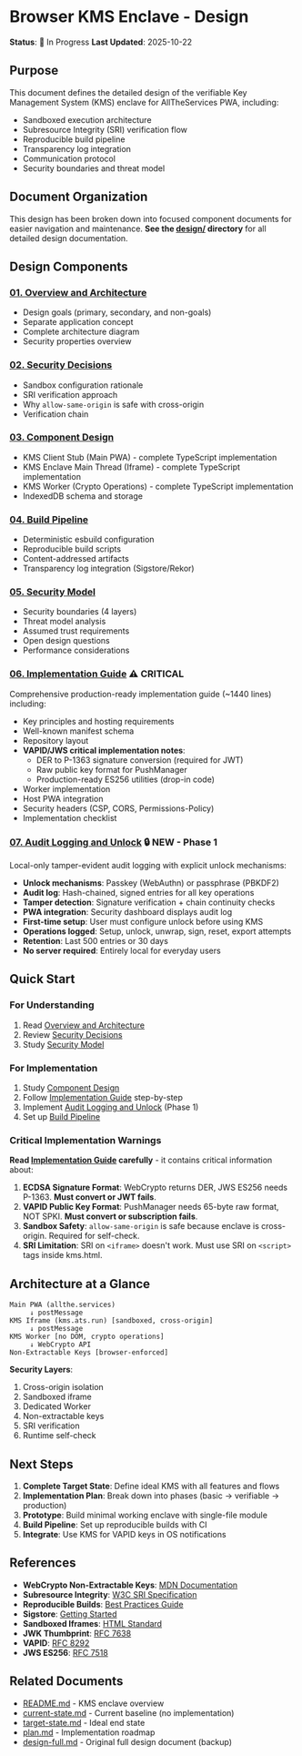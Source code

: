 # Browser KMS Enclave - Design

**Status**: 🚧 In Progress
**Last Updated**: 2025-10-22

## Purpose

This document defines the detailed design of the verifiable Key Management System (KMS) enclave for AllTheServices PWA, including:
- Sandboxed execution architecture
- Subresource Integrity (SRI) verification flow
- Reproducible build pipeline
- Transparency log integration
- Communication protocol
- Security boundaries and threat model

## Document Organization

This design has been broken down into focused component documents for easier navigation and maintenance. **See the [design/](./design/) directory** for all detailed design documentation.

## Design Components

### [01. Overview and Architecture](./design/01-overview-and-architecture.md)
- Design goals (primary, secondary, and non-goals)
- Separate application concept
- Complete architecture diagram
- Security properties overview

### [02. Security Decisions](./design/02-security-decisions.md)
- Sandbox configuration rationale
- SRI verification approach
- Why `allow-same-origin` is safe with cross-origin
- Verification chain

### [03. Component Design](./design/03-component-design.md)
- KMS Client Stub (Main PWA) - complete TypeScript implementation
- KMS Enclave Main Thread (Iframe) - complete TypeScript implementation
- KMS Worker (Crypto Operations) - complete TypeScript implementation
- IndexedDB schema and storage

### [04. Build Pipeline](./design/04-build-pipeline.md)
- Deterministic esbuild configuration
- Reproducible build scripts
- Content-addressed artifacts
- Transparency log integration (Sigstore/Rekor)

### [05. Security Model](./design/05-security-model.md)
- Security boundaries (4 layers)
- Threat model analysis
- Assumed trust requirements
- Open design questions
- Performance considerations

### [06. Implementation Guide](./design/06-implementation-guide.md) ⚠️ **CRITICAL**
Comprehensive production-ready implementation guide (~1440 lines) including:
- Key principles and hosting requirements
- Well-known manifest schema
- Repository layout
- **VAPID/JWS critical implementation notes**:
  - DER to P-1363 signature conversion (required for JWT)
  - Raw public key format for PushManager
  - Production-ready ES256 utilities (drop-in code)
- Worker implementation
- Host PWA integration
- Security headers (CSP, CORS, Permissions-Policy)
- Implementation checklist

### [07. Audit Logging and Unlock](./design/07-audit-logging-and-unlock.md) 🔒 **NEW - Phase 1**
Local-only tamper-evident audit logging with explicit unlock mechanisms:
- **Unlock mechanisms**: Passkey (WebAuthn) or passphrase (PBKDF2)
- **Audit log**: Hash-chained, signed entries for all key operations
- **Tamper detection**: Signature verification + chain continuity checks
- **PWA integration**: Security dashboard displays audit log
- **First-time setup**: User must configure unlock before using KMS
- **Operations logged**: Setup, unlock, unwrap, sign, reset, export attempts
- **Retention**: Last 500 entries or 30 days
- **No server required**: Entirely local for everyday users

## Quick Start

### For Understanding
1. Read [Overview and Architecture](./design/01-overview-and-architecture.md)
2. Review [Security Decisions](./design/02-security-decisions.md)
3. Study [Security Model](./design/05-security-model.md)

### For Implementation
1. Study [Component Design](./design/03-component-design.md)
2. Follow [Implementation Guide](./design/06-implementation-guide.md) step-by-step
3. Implement [Audit Logging and Unlock](./design/07-audit-logging-and-unlock.md) (Phase 1)
4. Set up [Build Pipeline](./design/04-build-pipeline.md)

### Critical Implementation Warnings

**Read [Implementation Guide](./design/06-implementation-guide.md) carefully** - it contains critical information about:

1. **ECDSA Signature Format**: WebCrypto returns DER, JWS ES256 needs P-1363. **Must convert or JWT fails**.
2. **VAPID Public Key Format**: PushManager needs 65-byte raw format, NOT SPKI. **Must convert or subscription fails**.
3. **Sandbox Safety**: `allow-same-origin` is safe because enclave is cross-origin. Required for self-check.
4. **SRI Limitation**: SRI on `<iframe>` doesn't work. Must use SRI on `<script>` tags inside kms.html.

## Architecture at a Glance

```
Main PWA (allthe.services)
     ↓ postMessage
KMS Iframe (kms.ats.run) [sandboxed, cross-origin]
     ↓ postMessage
KMS Worker [no DOM, crypto operations]
     ↓ WebCrypto API
Non-Extractable Keys [browser-enforced]
```

**Security Layers**:
1. Cross-origin isolation
2. Sandboxed iframe
3. Dedicated Worker
4. Non-extractable keys
5. SRI verification
6. Runtime self-check

## Next Steps

1. **Complete Target State**: Define ideal KMS with all features and flows
2. **Implementation Plan**: Break down into phases (basic → verifiable → production)
3. **Prototype**: Build minimal working enclave with single-file module
4. **Build Pipeline**: Set up reproducible builds with CI
5. **Integrate**: Use KMS for VAPID keys in OS notifications

## References

- **WebCrypto Non-Extractable Keys**: [MDN Documentation](https://developer.mozilla.org/en-US/docs/Web/API/SubtleCrypto/generateKey#extractable)
- **Subresource Integrity**: [W3C SRI Specification](https://www.w3.org/TR/SRI/)
- **Reproducible Builds**: [Best Practices Guide](https://reproducible-builds.org/docs/)
- **Sigstore**: [Getting Started](https://docs.sigstore.dev/cosign/sign/)
- **Sandboxed Iframes**: [HTML Standard](https://html.spec.whatwg.org/multipage/iframe-embed-object.html#attr-iframe-sandbox)
- **JWK Thumbprint**: [RFC 7638](https://www.rfc-editor.org/rfc/rfc7638.html)
- **VAPID**: [RFC 8292](https://www.rfc-editor.org/rfc/rfc8292.html)
- **JWS ES256**: [RFC 7518](https://www.rfc-editor.org/rfc/rfc7518.html#section-3.4)

## Related Documents

- [README.md](./README.md) - KMS enclave overview
- [current-state.md](./current-state.md) - Current baseline (no implementation)
- [target-state.md](./target-state.md) - Ideal end state
- [plan.md](./plan.md) - Implementation roadmap
- [design-full.md](./design-full.md) - Original full design document (backup)

